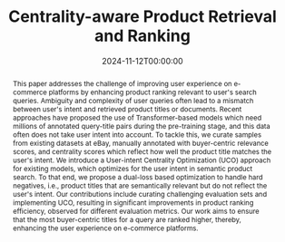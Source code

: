 ---
title: "Centrality-aware Product Retrieval and Ranking"
date: 2024-11-12T00:00:00
authors: ["Hadeel Saadany", "Swapnil Bhosale", "Samarth Agrawal", "Diptesh Kanojia", "Constantin Orasan", "Zhe Wu"]
publication_types: ["1"]
abstract: "This paper addresses the challenge of improving user experience on e-commerce platforms by enhancing product ranking relevant to user's search queries. Ambiguity and complexity of user queries often lead to a mismatch between user's intent and retrieved product titles or documents. Recent approaches have proposed the use of Transformer-based models which need millions of annotated query-title pairs during the pre-training stage, and this data often does not take user intent into account. To tackle this, we curate samples from existing datasets at eBay, manually annotated with buyer-centric relevance scores, and centrality scores which reflect how well the product title matches the user's intent. We introduce a User-intent Centrality Optimization (UCO) approach for existing models, which optimizes for the user intent in semantic product search. To that end, we propose a dual-loss based optimization to handle hard negatives, i.e., product titles that are semantically relevant but do not reflect the user's intent. Our contributions include curating challenging evaluation sets and implementing UCO, resulting in significant improvements in product ranking efficiency, observed for different evaluation metrics. Our work aims to ensure that the most buyer-centric titles for a query are ranked higher, thereby, enhancing the user experience on e-commerce platforms."
featured: false
publication: "*Proceedings of the 2024 Conference on Empirical Methods in Natural Language Processing: Industry Track*"
url_pdf: "https://aclanthology.org/2024.emnlp-industry.17.pdf"
url_poster: "https://aclanthology.org/attachments/2024.emnlp-industry.17.poster.pdf"
url_slides: "https://aclanthology.org/attachments/2024.emnlp-industry.17.presentation.pdf"
tags: ["product retrieval", "ranking", "e-commerce", "user intent"]
---
